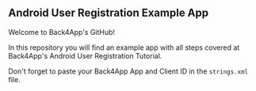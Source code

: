 ## Android User Registration Example App
Welcome to Back4App's GitHub!

In this repository you will find an example app with all steps covered at Back4App's Android User Registration Tutorial.

Don't forget to paste your Back4App App and Client ID in the `strings.xml` file.
